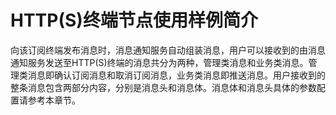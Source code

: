 # HTTP\(S\)终端节点使用样例简介<a name="smn_ug_a9001"></a>

向该订阅终端发布消息时，消息通知服务自动组装消息，用户可以接收到的由消息通知服务发送至HTTP\(S\)终端的消息共分为两种，管理类消息和业务类消息。管理类消息即确认订阅消息和取消订阅消息，业务类消息即推送消息。用户接收到的整条消息包含两部分内容，分别是消息头和消息体。消息体和消息头具体的参数配置请参考本章节。


